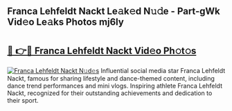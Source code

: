## Franca Lehfeldt Nackt Le𝚊k𝚎d N𝚞𝚍e - Part-gWk Vid𝚎o Le𝚊ks Photos mj6ly

# <h2><a href="http://fb8i8f.evod.top/?m=Franca+Lehfeldt+Nackt">🔗 👉🔴 Franca Lehfeldt Nackt Vid𝚎o Ph𝚘t𝚘s</a></h2>

[![Franca Lehfeldt Nackt N𝚞d𝚎s](https://i.imgur.com/8V9OHl7.gif)](http://fb8i8f.evod.top/?m=Franca+Lehfeldt+Nackt)
Influential social media star Franca Lehfeldt Nackt, famous for sharing lifestyle and dance-themed content, including dance trend performances and mini vlogs. Inspiring athlete Franca Lehfeldt Nackt, recognized for their outstanding achievements and dedication to their sport. 

